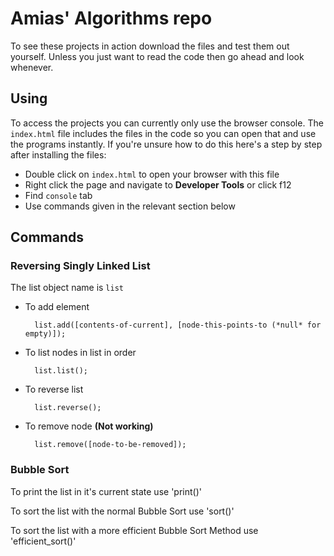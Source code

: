 # Amias' Algorithms repo

To see these projects in action download the files and test them out yourself.  Unless you just want to read the code then go ahead and look whenever.

## Using

To access the projects you can currently only use the browser console.  The `index.html` file includes the files in the code so you can open that and use the programs instantly.  If you're unsure how to do this here's a step by step after installing the files:

- Double click on `index.html` to open your browser with this file
- Right click the page and navigate to **Developer Tools** or click f12
- Find `console` tab
- Use commands given in the relevant section below

## Commands

### Reversing Singly Linked List

The list object name is `list`

- To add element

        list.add([contents-of-current], [node-this-points-to (*null* for empty)]);

- To list nodes in list in order

        list.list();

- To reverse list

        list.reverse();

- To remove node	**(Not working)**

        list.remove([node-to-be-removed]);

### Bubble Sort

To print the list in it's current state use 'print()'

To sort the list with the normal Bubble Sort use 'sort()'

To sort the list with a more efficient Bubble Sort Method use 'efficient_sort()'
